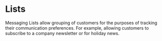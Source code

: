 # Lists

Messaging Lists allow grouping of customers for the purposes of tracking their communication preferences. For example, allowing customers to subscribe to a company newsletter or for holiday news. 



